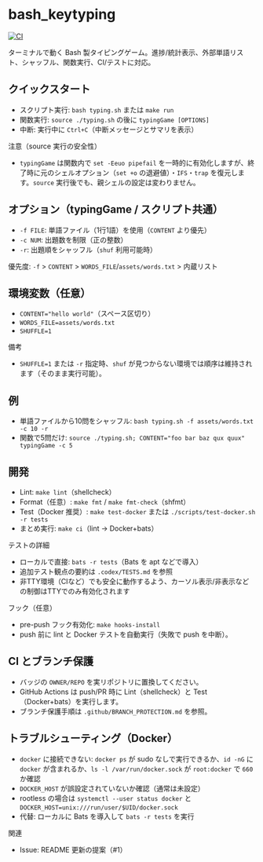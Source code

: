 # bash_keytyping

[![CI](https://github.com/akasataikisiti/bash_typingGame/actions/workflows/ci.yml/badge.svg)](https://github.com/akasataikisiti/bash_typingGame/actions/workflows/ci.yml)

ターミナルで動く Bash 製タイピングゲーム。進捗/統計表示、外部単語リスト、シャッフル、関数実行、CI/テストに対応。

## クイックスタート
- スクリプト実行: `bash typing.sh` または `make run`
- 関数実行: `source ./typing.sh` の後に `typingGame [OPTIONS]`
- 中断: 実行中に `Ctrl+C`（中断メッセージとサマリを表示）

注意（source 実行の安全性）
- `typingGame` は関数内で `set -Eeuo pipefail` を一時的に有効化しますが、終了時に元のシェルオプション（`set +o` の退避値）・`IFS`・`trap` を復元します。`source` 実行後でも、親シェルの設定は変わりません。

## オプション（typingGame / スクリプト共通）
- `-f FILE`: 単語ファイル（1行1語）を使用（`CONTENT` より優先）
- `-c NUM`: 出題数を制限（正の整数）
- `-r`: 出題順をシャッフル（`shuf` 利用可能時）

優先度: `-f` > `CONTENT` > `WORDS_FILE`/`assets/words.txt` > 内蔵リスト

## 環境変数（任意）
- `CONTENT="hello world"`（スペース区切り）
- `WORDS_FILE=assets/words.txt`
- `SHUFFLE=1`

備考
- `SHUFFLE=1` または `-r` 指定時、`shuf` が見つからない環境では順序は維持されます（そのまま実行可能）。

## 例
- 単語ファイルから10問をシャッフル: `bash typing.sh -f assets/words.txt -c 10 -r`
- 関数で5問だけ: `source ./typing.sh; CONTENT="foo bar baz qux quux" typingGame -c 5`

## 開発
- Lint: `make lint`（shellcheck）
- Format（任意）: `make fmt` / `make fmt-check`（shfmt）
- Test（Docker 推奨）: `make test-docker` または `./scripts/test-docker.sh -r tests`
- まとめ実行: `make ci`（lint → Docker+bats）

テストの詳細
- ローカルで直接: `bats -r tests`（Bats を apt などで導入）
- 追加テスト観点の要約は `.codex/TESTS.md` を参照
- 非TTY環境（CIなど）でも安全に動作するよう、カーソル表示/非表示などの制御はTTYでのみ有効化されます

フック（任意）
- pre-push フック有効化: `make hooks-install`
- push 前に lint と Docker テストを自動実行（失敗で push を中断）。

## CI とブランチ保護
- バッジの `OWNER/REPO` を実リポジトリに置換してください。
- GitHub Actions は push/PR 時に Lint（shellcheck）と Test（Docker+bats）を実行します。
- ブランチ保護手順は `.github/BRANCH_PROTECTION.md` を参照。

## トラブルシューティング（Docker）
- `docker` に接続できない: `docker ps` が sudo なしで実行できるか、`id -nG` に `docker` が含まれるか、`ls -l /var/run/docker.sock` が `root:docker` で `660` か確認
- `DOCKER_HOST` が誤設定されていないか確認（通常は未設定）
- rootless の場合は `systemctl --user status docker` と `DOCKER_HOST=unix:///run/user/$UID/docker.sock`
- 代替: ローカルに Bats を導入して `bats -r tests` を実行

関連
- Issue: README 更新の提案（#1）
